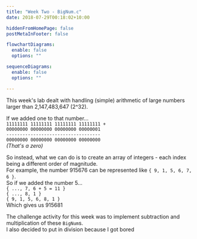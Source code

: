 ```yaml
---
title: "Week Two - BigNum.c"
date: 2018-07-29T00:18:02+10:00

hiddenFromHomePage: false
postMetaInFooter: false

flowchartDiagrams:
  enable: false
  options: ""

sequenceDiagrams: 
  enable: false
  options: ""

---
```


This week's lab dealt with handling (simple) arithmetic of large numbers larger than 2,147,483,647 (2^32).

If we added one to that number...  
`11111111 11111111 11111111 11111111 +`   
`00000000 00000000 00000000 00000001`  
`-----------------------------------`  
`00000000 00000000 00000000 00000000`  
_(That's a zero)_

So instead, what we can do is to create an array of integers - each index being a different order of magnitude.  
For example, the number 915676 can be represented like `{ 9, 1, 5, 6, 7, 6 }`.  
So if we added the number 5...  
`{ ..., 7, 6 + 5 = 11 }`  
`{ ..., 8, 1 }`  
`{ 9, 1, 5, 6, 8, 1 }`  
Which gives us 915681  

The challenge activity for this week was to implement subtraction and multiplication of these `BigNum`s.  
I also decided to put in division because I got bored